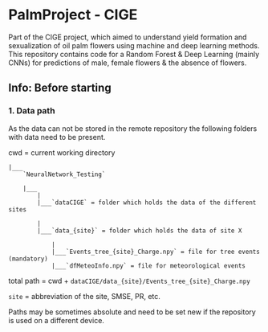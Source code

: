 # PalmProject - CIGE
Part of the CIGE project, which aimed to understand yield formation and sexualization of oil palm flowers using machine and deep learning methods. This repository contains code for a Random Forest & Deep Learning (mainly CNNs) for predictions of male, female flowers & the absence of flowers.

## **Info:** Before starting
### 1. Data path

As the data can not be stored in the remote repository the following folders with data need to be present. 

cwd = current working directory
    
    |___
        `NeuralNetwork_Testing`
    
        |___
            |
            |___`dataCIGE` = folder which holds the data of the different sites
    
            |
            |___`data_{site}` = folder which holds the data of site X
            
                |
                |___`Events_tree_{site}_Charge.npy` = file for tree events (mandatory)
                |___`dfMeteoInfo.npy` = file for meteorological events

total path =  cwd + `dataCIGE/data_{site}/Events_tree_{site}_Charge.npy`

`site` = abbreviation of the site, SMSE, PR, etc.

Paths may be sometimes absolute and need to be set new if the repository is used on a different device.
